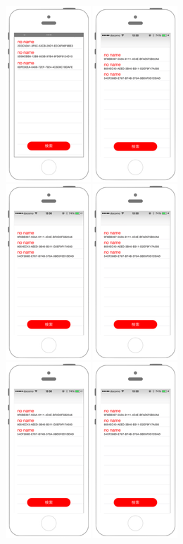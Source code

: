 [![Preview version001](./img/CoreBluetooth001.png)](./001_corebluetooth.md)
[![Preview version002](./img/CoreBluetooth002.png)](./002_corebluetooth.md)
[![Preview version003](./img/CoreBluetooth003.png)](./003_corebluetooth.md)
[![Preview version004](./img/CoreBluetooth004.png)](./004_corebluetooth.md)
[![Preview version005](./img/CoreBluetooth005.png)](./005_corebluetooth.md)
[![Preview version006](./img/CoreBluetooth006.png)](./006_corebluetooth.md)
